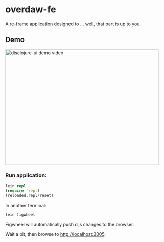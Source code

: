 # overdaw-fe

A [re-frame](https://github.com/Day8/re-frame) application designed to ... well, that part is up to you.

## Demo

<a href="http://www.youtube.com/watch?feature=player_embedded&v=VfVIeu9MoCE
" target="_blank"><img src="http://img.youtube.com/vi/VfVIeu9MoCE/0.jpg" 
alt="disclojure-ui demo video" width="480" height="360"/></a>

### Run application:

```clojure
lein repl
(require 'repl)
(reloaded.repl/reset)
```

In another terminal:
```
lein figwheel
```

Figwheel will automatically push cljs changes to the browser.

Wait a bit, then browse to [http://localhost:3005](http://localhost:3449).
